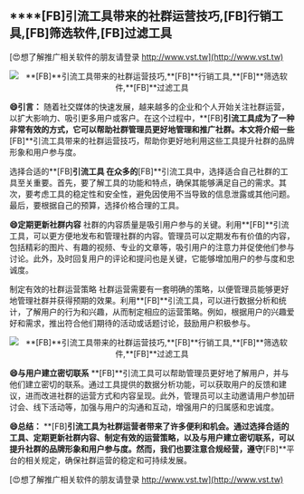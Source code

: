 ## ****[FB]**引流工具带来的社群运营技巧,**[FB]**行销工具,**[FB]**筛选软件,**[FB]**过滤工具**

[😍想了解推广相关软件的朋友请登录 http://www.vst.tw](http://www.vst.tw)

 <center><img src="https://vst.tw/MP4/tuiguang/png/7.png" alt="**[FB]**引流工具带来的社群运营技巧,**[FB]**行销工具,**[FB]**筛选软件,**[FB]**过滤工具"></center>

**😄引言：**
随着社交媒体的快速发展，越来越多的企业和个人开始关注社群运营，以扩大影响力、吸引更多用户或客户。在这个过程中，**[FB]**引流工具成为了一种非常有效的方式，它可以帮助社群管理员更好地管理和推广社群。本文将介绍一些**[FB]**引流工具带来的社群运营技巧，帮助你更好地利用这些工具提升社群的品牌形象和用户参与度。

选择合适的**[FB]**引流工具
在众多的**[FB]**引流工具中，选择适合自己社群的工具至关重要。首先，要了解工具的功能和特点，确保其能够满足自己的需求。其次，要考虑工具的稳定性和安全性，避免因使用不当导致的信息泄露或其他问题。最后，要根据自己的预算，选择价格合理的工具。

**😄定期更新社群内容**
社群的内容质量是吸引用户参与的关键。利用**[FB]**引流工具，可以更方便地发布和管理社群的内容。管理员可以定期发布有价值的内容，包括精彩的图片、有趣的视频、专业的文章等，吸引用户的注意力并促使他们参与讨论。此外，及时回复用户的评论和提问也是关键，它能够增加用户的参与度和忠诚度。

制定有效的社群运营策略
社群运营需要有一套明确的策略，以便管理员能够更好地管理社群并获得预期的效果。利用**[FB]**引流工具，可以进行数据分析和统计，了解用户的行为和兴趣，从而制定相应的运营策略。例如，根据用户的兴趣爱好和需求，推出符合他们期待的活动或话题讨论，鼓励用户积极参与。

 <center><img src="https://vst.tw/MP4/tuiguang/png/1.png" alt="**[FB]**引流工具带来的社群运营技巧,**[FB]**行销工具,**[FB]**筛选软件,**[FB]**过滤工具"></center>

**😄与用户建立密切联系**
**[FB]**引流工具可以帮助管理员更好地了解用户，并与他们建立密切的联系。通过工具提供的数据分析功能，可以获取用户的反馈和建议，进而改进社群的运营方式和内容呈现。此外，管理员可以主动邀请用户参加研讨会、线下活动等，加强与用户的沟通和互动，增强用户的归属感和忠诚度。

**😄总结：**
**[FB]**引流工具为社群运营者带来了许多便利和机会。通过选择合适的工具、定期更新社群内容、制定有效的运营策略，以及与用户建立密切联系，可以提升社群的品牌形象和用户参与度。然而，我们也要注意合规经营，遵守**[FB]**平台的相关规定，确保社群运营的稳定和可持续发展。

[😍想了解推广相关软件的朋友请登录 http://www.vst.tw](http://www.vst.tw)



